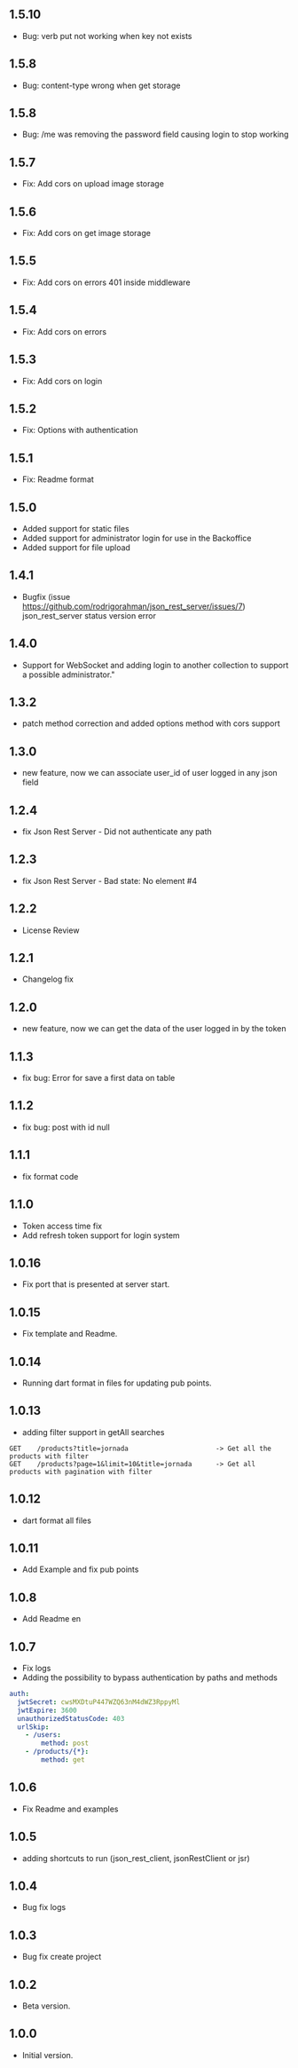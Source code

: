 ## 1.5.10
- Bug: verb put not working when key not exists

## 1.5.8
- Bug: content-type wrong when get storage 

## 1.5.8
- Bug: /me was removing the password field causing login to stop working

## 1.5.7
- Fix: Add cors on upload image storage

## 1.5.6
- Fix: Add cors on get image storage

## 1.5.5
- Fix: Add cors on errors 401 inside middleware

## 1.5.4
- Fix: Add cors on errors

## 1.5.3
- Fix: Add cors on login 


## 1.5.2
- Fix: Options with authentication 

## 1.5.1
- Fix: Readme format 

## 1.5.0
- Added support for static files
- Added support for administrator login for use in the Backoffice
- Added support for file upload


## 1.4.1
- Bugfix (issue https://github.com/rodrigorahman/json_rest_server/issues/7) json_rest_server status version error

## 1.4.0
- Support for WebSocket and adding login to another collection to support a possible administrator."

## 1.3.2
- patch method correction and added options method with cors support

## 1.3.0
- new feature, now we can associate user_id of user logged in any json field

## 1.2.4
- fix Json Rest Server - Did not authenticate any path  

## 1.2.3
- fix Json Rest Server - Bad state: No element #4  

## 1.2.2
- License Review

## 1.2.1
- Changelog fix

## 1.2.0
- new feature, now we can get the data of the user logged in by the token

## 1.1.3
- fix bug: Error for save a first data on table


## 1.1.2
- fix bug: post with id null


## 1.1.1
- fix format code


## 1.1.0

- Token access time fix
- Add refresh token support for login system

## 1.0.16

- Fix port that is presented at server start.

## 1.0.15

- Fix template and Readme.

## 1.0.14

- Running dart format in files for updating pub points.

## 1.0.13

- adding filter support in getAll searches

```
GET    /products?title=jornada                      -> Get all the products with filter
GET    /products?page=1&limit=10&title=jornada      -> Get all products with pagination with filter
```

## 1.0.12

- dart format all files

## 1.0.11

- Add Example and fix pub points 

## 1.0.8

- Add Readme en

## 1.0.7

- Fix logs
- Adding the possibility to bypass authentication by paths and methods
```yaml
auth:
  jwtSecret: cwsMXDtuP447WZQ63nM4dWZ3RppyMl
  jwtExpire: 3600
  unauthorizedStatusCode: 403
  urlSkip:
    - /users:
        method: post
    - /products/{*}:
        method: get
```

## 1.0.6

- Fix Readme and examples

## 1.0.5

- adding shortcuts to run (json_rest_client, jsonRestClient or jsr)

## 1.0.4

- Bug fix logs

## 1.0.3

- Bug fix create project
## 1.0.2

- Beta version.

## 1.0.0

- Initial version.

